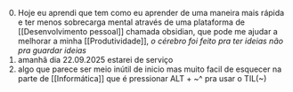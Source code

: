 
0. Hoje eu aprendi que tem como eu aprender de uma maneira mais rápida e ter menos sobrecarga mental através de uma plataforma de [[Desenvolvimento pessoal]] chamada obsidian, que pode me ajudar a melhorar a minha [[Produtividade]], *o cérebro foi feito pra ter ideias não pra guardar ideias*
1. amanhã dia 22.09.2025 estarei de serviço
2. algo que parece ser meio inútil de inicio mas muito facil de esquecer na parte de [[Informática]] que é pressionar ALT + ~^ pra usar o TIL(~)